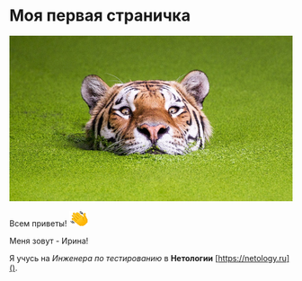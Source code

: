 # Моя первая страничка

![Логотип](img/Tigers21.png)

Всем приветы! ![imoji](img/Hand.png)

Меня зовут - Ирина!

Я учусь на _Инженера по тестированию_ в __Нетологии__ [https://netology.ru]().